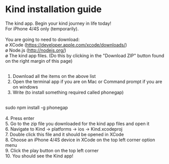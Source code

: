 Kind installation guide
====
The kind app. Begin your kind journey in life today!<br>
For iPhone 4/4S only (temporarily).<br>
<br>
You are going to need to download: <br>
   ø XCode (https://developer.apple.com/xcode/downloads/)<br>
   ø Node.js (http://nodejs.org/)<br>
   ø The kind app files. (Do this by clicking in the "Download ZIP" button found on the right margin of this page)<br>
<br>
1. Download all the items on the above list<br>
2. Open the terminal app if you are on Mac or Command prompt if you are on windows<br>
3. Write (to install something required called phonegap)<br>
<br>
            sudo npm install -g phonegap<br>
<br>
4. Press enter<br>
5. Go to the zip file you downloaded for the kind app files and open it<br>
6. Navigate to Kind -> platforms -> ios -> Kind.xcodeproj<br>
7. Double click this file and it should be opened in XCode<br>
8. Choose an iPhone 4/4S device in XCode on the top left corner option menu<br>
9. Click the play button on the top left corner<br>
10. You should see the Kind app!<br>
